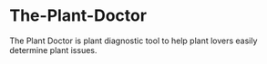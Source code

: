 # The-Plant-Doctor
The Plant Doctor is plant diagnostic tool to help plant lovers easily determine plant issues.

